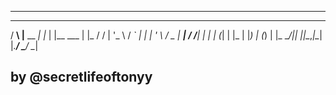 ------------------------------------------------
   ___ _           _     _           _   
  / __\ |__   __ _| |_  | |__   ___ | |_ 
 / /  | '_ \ / _` | __| | '_ \ / _ \| __|
/ /___| | | | (_| | |_  | |_) | (_) | |_ 
\____/|_| |_|\__,_|\__| |_.__/ \___/ \__|
                                         

by @secretlifeoftonyy
-------------------------------------------------
